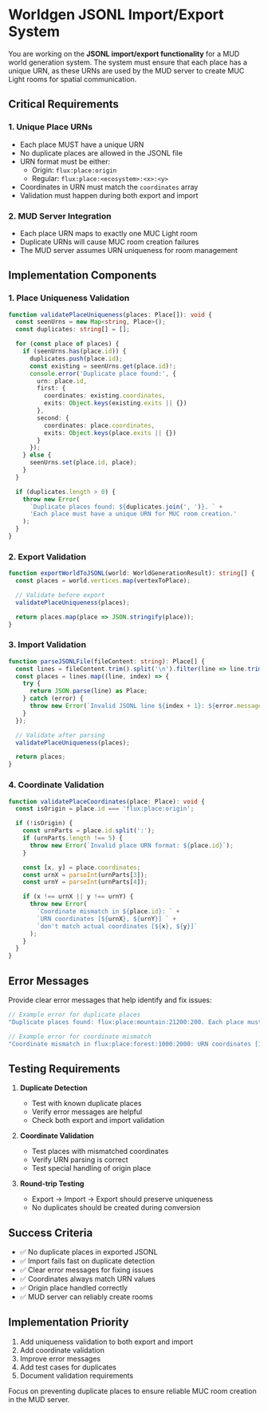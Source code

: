 # Worldgen JSONL Import/Export System

You are working on the **JSONL import/export functionality** for a MUD world generation system. The system must ensure that each place has a unique URN, as these URNs are used by the MUD server to create MUC Light rooms for spatial communication.

## Critical Requirements

### 1. **Unique Place URNs**
- Each place MUST have a unique URN
- No duplicate places are allowed in the JSONL file
- URN format must be either:
  - Origin: `flux:place:origin`
  - Regular: `flux:place:<ecosystem>:<x>:<y>`
- Coordinates in URN must match the `coordinates` array
- Validation must happen during both export and import

### 2. **MUD Server Integration**
- Each place URN maps to exactly one MUC Light room
- Duplicate URNs will cause MUC room creation failures
- The MUD server assumes URN uniqueness for room management

## Implementation Components

### 1. **Place Uniqueness Validation**
```typescript
function validatePlaceUniqueness(places: Place[]): void {
  const seenUrns = new Map<string, Place>();
  const duplicates: string[] = [];

  for (const place of places) {
    if (seenUrns.has(place.id)) {
      duplicates.push(place.id);
      const existing = seenUrns.get(place.id)!;
      console.error('Duplicate place found:', {
        urn: place.id,
        first: {
          coordinates: existing.coordinates,
          exits: Object.keys(existing.exits || {})
        },
        second: {
          coordinates: place.coordinates,
          exits: Object.keys(place.exits || {})
        }
      });
    } else {
      seenUrns.set(place.id, place);
    }
  }

  if (duplicates.length > 0) {
    throw new Error(
      `Duplicate places found: ${duplicates.join(', ')}. ` +
      'Each place must have a unique URN for MUC room creation.'
    );
  }
}
```

### 2. **Export Validation**
```typescript
function exportWorldToJSONL(world: WorldGenerationResult): string[] {
  const places = world.vertices.map(vertexToPlace);

  // Validate before export
  validatePlaceUniqueness(places);

  return places.map(place => JSON.stringify(place));
}
```

### 3. **Import Validation**
```typescript
function parseJSONLFile(fileContent: string): Place[] {
  const lines = fileContent.trim().split('\n').filter(line => line.trim());
  const places = lines.map((line, index) => {
    try {
      return JSON.parse(line) as Place;
    } catch (error) {
      throw new Error(`Invalid JSONL line ${index + 1}: ${error.message}`);
    }
  });

  // Validate after parsing
  validatePlaceUniqueness(places);

  return places;
}
```

### 4. **Coordinate Validation**
```typescript
function validatePlaceCoordinates(place: Place): void {
  const isOrigin = place.id === 'flux:place:origin';

  if (!isOrigin) {
    const urnParts = place.id.split(':');
    if (urnParts.length !== 5) {
      throw new Error(`Invalid place URN format: ${place.id}`);
    }

    const [x, y] = place.coordinates;
    const urnX = parseInt(urnParts[3]);
    const urnY = parseInt(urnParts[4]);

    if (x !== urnX || y !== urnY) {
      throw new Error(
        `Coordinate mismatch in ${place.id}: ` +
        `URN coordinates [${urnX}, ${urnY}] ` +
        `don't match actual coordinates [${x}, ${y}]`
      );
    }
  }
}
```

## Error Messages

Provide clear error messages that help identify and fix issues:

```typescript
// Example error for duplicate places
"Duplicate places found: flux:place:mountain:21200:200. Each place must have a unique URN for MUC room creation."

// Example error for coordinate mismatch
"Coordinate mismatch in flux:place:forest:1000:2000: URN coordinates [1000, 2000] don't match actual coordinates [1000, 2500]"
```

## Testing Requirements

1. **Duplicate Detection**
   - Test with known duplicate places
   - Verify error messages are helpful
   - Check both export and import validation

2. **Coordinate Validation**
   - Test places with mismatched coordinates
   - Verify URN parsing is correct
   - Test special handling of origin place

3. **Round-trip Testing**
   - Export → Import → Export should preserve uniqueness
   - No duplicates should be created during conversion

## Success Criteria

- ✅ No duplicate places in exported JSONL
- ✅ Import fails fast on duplicate detection
- ✅ Clear error messages for fixing issues
- ✅ Coordinates always match URN values
- ✅ Origin place handled correctly
- ✅ MUD server can reliably create rooms

## Implementation Priority

1. Add uniqueness validation to both export and import
2. Add coordinate validation
3. Improve error messages
4. Add test cases for duplicates
5. Document validation requirements

Focus on preventing duplicate places to ensure reliable MUC room creation in the MUD server.
